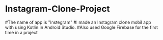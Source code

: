 # Instagram-Clone-Project
#The name of app is "Instegram"
#I made an Instagram clone mobil app with using Kotlin in Android Studio.
#Also used Google Firebase for the first time in a project
